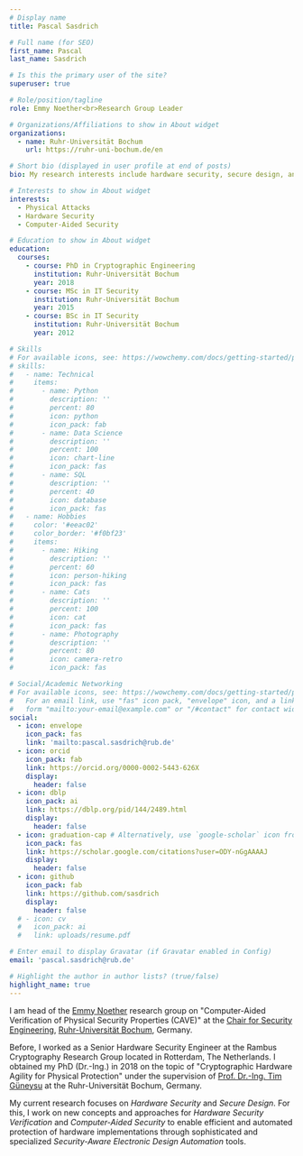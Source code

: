 ```yaml
---
# Display name
title: Pascal Sasdrich

# Full name (for SEO)
first_name: Pascal
last_name: Sasdrich

# Is this the primary user of the site?
superuser: true

# Role/position/tagline
role: Emmy Noether<br>Research Group Leader

# Organizations/Affiliations to show in About widget
organizations:
  - name: Ruhr-Universität Bochum
    url: https://ruhr-uni-bochum.de/en

# Short bio (displayed in user profile at end of posts)
bio: My research interests include hardware security, secure design, and security verification.

# Interests to show in About widget
interests:
  - Physical Attacks
  - Hardware Security
  - Computer-Aided Security

# Education to show in About widget
education:
  courses:
    - course: PhD in Cryptographic Engineering
      institution: Ruhr-Universität Bochum
      year: 2018
    - course: MSc in IT Security
      institution: Ruhr-Universität Bochum
      year: 2015
    - course: BSc in IT Security
      institution: Ruhr-Universität Bochum
      year: 2012

# Skills
# For available icons, see: https://wowchemy.com/docs/getting-started/page-builder/#icons
# skills:
#   - name: Technical
#     items:
#       - name: Python
#         description: ''
#         percent: 80
#         icon: python
#         icon_pack: fab
#       - name: Data Science
#         description: ''
#         percent: 100
#         icon: chart-line
#         icon_pack: fas
#       - name: SQL
#         description: ''
#         percent: 40
#         icon: database
#         icon_pack: fas
#   - name: Hobbies
#     color: '#eeac02'
#     color_border: '#f0bf23'
#     items:
#       - name: Hiking
#         description: ''
#         percent: 60
#         icon: person-hiking
#         icon_pack: fas
#       - name: Cats
#         description: ''
#         percent: 100
#         icon: cat
#         icon_pack: fas
#       - name: Photography
#         description: ''
#         percent: 80
#         icon: camera-retro
#         icon_pack: fas

# Social/Academic Networking
# For available icons, see: https://wowchemy.com/docs/getting-started/page-builder/#icons
#   For an email link, use "fas" icon pack, "envelope" icon, and a link in the
#   form "mailto:your-email@example.com" or "/#contact" for contact widget.
social:
  - icon: envelope
    icon_pack: fas
    link: 'mailto:pascal.sasdrich@rub.de'
  - icon: orcid
    icon_pack: fab
    link: https://orcid.org/0000-0002-5443-626X
    display:
      header: false
  - icon: dblp
    icon_pack: ai
    link: https://dblp.org/pid/144/2489.html
    display:
      header: false
  - icon: graduation-cap # Alternatively, use `google-scholar` icon from `ai` icon pack
    icon_pack: fas
    link: https://scholar.google.com/citations?user=ODY-nGgAAAAJ
    display:
      header: false
  - icon: github
    icon_pack: fab
    link: https://github.com/sasdrich
    display:
      header: false
  # - icon: cv
  #   icon_pack: ai
  #   link: uploads/resume.pdf

# Enter email to display Gravatar (if Gravatar enabled in Config)
email: 'pascal.sasdrich@rub.de'

# Highlight the author in author lists? (true/false)
highlight_name: true
---
```


I am head of the [Emmy Noether](https://www.dfg.de/en/research_funding/programmes/individual/emmy_noether/index.html) research group on "Computer-Aided Verification of Physical Security Properties (CAVE)" at the [Chair for Security Engineering](https://informatik.rub.de/seceng), [Ruhr-Universität Bochum](https://ruhr-uni-bochum.de/en), Germany.

Before, I worked as a Senior Hardware Security Engineer at the Rambus Cryptography Research Group located in Rotterdam, The Netherlands. I obtained my PhD (Dr.-Ing.) in 2018 on the topic of "Cryptographic Hardware Agility for Physical Protection" under the supervision of [Prof. Dr.-Ing. Tim Güneysu](https://informatik.rub.de/seceng/personen/gueneysu) at the Ruhr-Universität Bochum, Germany.

My current research focuses on *Hardware Security* and *Secure Design*. For this, I work on new concepts and approaches for *Hardware Security Verification* and *Computer-Aided Security* to enable efficient and automated protection of hardware implementations through sophisticated and specialized *Security-Aware Electronic Design Automation* tools.

